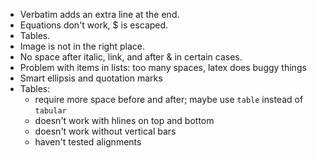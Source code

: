 - Verbatim adds an extra line at the end.
- Equations don't work, $ is escaped.
- Tables.
- Image is not in the right place.
- No space after italic, link, and after & in certain cases.
- Problem with items in lists: too many spaces, latex does buggy things
- Smart ellipsis and quotation marks
- Tables:
  - require more space before and after; maybe use `table` instead of `tabular`
  - doesn't work with hlines on top and bottom
  - doesn't work without vertical bars
  - haven't tested alignments
